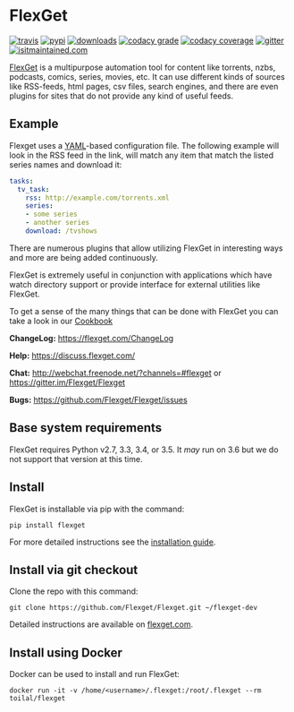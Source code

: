 # FlexGet

[![travis](https://api.travis-ci.org/Flexget/Flexget.png?branch=master)](https://travis-ci.org/Flexget/Flexget)
[![pypi](https://img.shields.io/pypi/v/Flexget.svg)](https://pypi.python.org/pypi/Flexget)
[![downloads](https://img.shields.io/pypi/dm/Flexget.svg)](https://pypi.python.org/pypi/Flexget)
[![codacy grade](https://api.codacy.com/project/badge/Grade/81e8ae42c7544dc48853102b1b7f88d5)](https://www.codacy.com/app/Flexget/Flexget?utm_source=github.com&amp;utm_medium=referral&amp;utm_content=Flexget/Flexget&amp;utm_campaign=Badge_Grade)
[![codacy coverage](https://api.codacy.com/project/badge/Coverage/81e8ae42c7544dc48853102b1b7f88d5)](https://www.codacy.com/app/Flexget/Flexget?utm_source=github.com&amp;utm_medium=referral&amp;utm_content=Flexget/Flexget&amp;utm_campaign=Badge_Coverage)
[![gitter](https://img.shields.io/gitter/room/nwjs/nw.js.svg)](https://gitter.im/Flexget/Flexget)
[![isitmaintained.com](http://isitmaintained.com/badge/resolution/Flexget/Flexget.svg)](http://isitmaintained.com/project/Flexget/Flexget)

[FlexGet](https://flexget.com) is a multipurpose automation tool for content like torrents, nzbs, podcasts, comics, series, movies, etc. It can use different kinds of sources like RSS-feeds, html pages, csv files, search engines, and there are even plugins for sites that do not provide any kind of useful feeds.

## Example

Flexget uses a [YAML](http://www.yaml.org/)-based configuration file.
The following example will look in the RSS feed in the link, will match any item that match the listed series names and download it:
```yaml
tasks:
  tv_task:
    rss: http://example.com/torrents.xml
    series:
    - some series
    - another series
    download: /tvshows
```

There are numerous plugins that allow utilizing FlexGet in interesting ways and more are being added continuously.

FlexGet is extremely useful in conjunction with applications which have watch directory support or provide interface for external utilities like FlexGet.

To get a sense of the many things that can be done with FlexGet you can take a look in our [Cookbook](https://flexget.com/Cookbook)


**ChangeLog:** https://flexget.com/ChangeLog

**Help:** https://discuss.flexget.com/

**Chat:** http://webchat.freenode.net/?channels=#flexget or https://gitter.im/Flexget/Flexget

**Bugs:** https://github.com/Flexget/Flexget/issues

## Base system requirements

FlexGet requires Python v2.7, 3.3, 3.4, or 3.5. It *may* run on 3.6 but we do not support that version at this time.

## Install
FlexGet is installable via pip with the command:

    pip install flexget

For more detailed instructions see the [installation guide](https://flexget.com/Install).

## Install via git checkout

Clone the repo with this command:

    git clone https://github.com/Flexget/Flexget.git ~/flexget-dev

Detailed instructions are available on [flexget.com](https://flexget.com/GitHubInstall).

## Install using Docker 

Docker can be used to install and run FlexGet:

    docker run -it -v /home/<username>/.flexget:/root/.flexget --rm toilal/flexget
